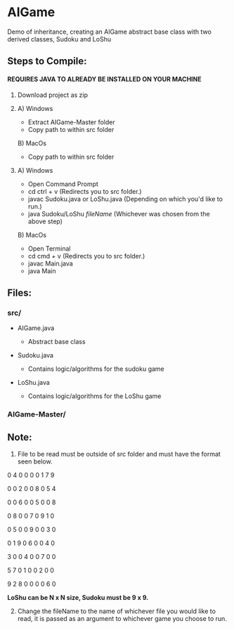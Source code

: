 # AIGame
Demo of inheritance, creating an AIGame abstract base class with two derived classes, Sudoku and LoShu

## Steps to Compile: 
#### **REQUIRES JAVA TO ALREADY BE INSTALLED ON YOUR MACHINE**
1. Download project as zip 
2. A) Windows 
     * Extract AIGame-Master folder
     * Copy path to within src folder
     
   B) MacOs
     * Copy path to within src folder 
3. A) Windows
     * Open Command Prompt
     * cd ctrl + v (Redirects you to src folder.)
     * javac Sudoku.java or LoShu.java (Depending on which you'd like to run.)
     * java Sudoku/LoShu *fileName* (Whichever was chosen from the above step)
     
   B) MacOs
     * Open Terminal
     * cd cmd + v (Redirects you to src folder.)
     * javac Main.java
     * java Main
 
## Files: 
### src/
* AIGame.java 
  * Abstract base class
  
* Sudoku.java 
  * Contains logic/algorithms for the sudoku game 
  
* LoShu.java 
  * Contains logic/algorithms for the LoShu game 
    
### AIGame-Master/


## Note: 
1. File to be read must be outside of src folder and must have the format seen below.

0 4 0 0 0 0 1 7 9 

0 0 2 0 0 8 0 5 4 

0 0 6 0 0 5 0 0 8 

0 8 0 0 7 0 9 1 0 

0 5 0 0 9 0 0 3 0 

0 1 9 0 6 0 0 4 0 

3 0 0 4 0 0 7 0 0 

5 7 0 1 0 0 2 0 0 

9 2 8 0 0 0 0 6 0

**LoShu can be N x N size, Sudoku must be 9 x 9.**

2. Change the fileName to the name of whichever file you would like to read, it is passed as an argument to whichever game you choose to run.
